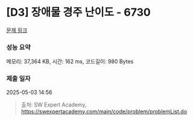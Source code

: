 # [D3] 장애물 경주 난이도 - 6730 

[문제 링크](https://swexpertacademy.com/main/code/problem/problemDetail.do?contestProbId=AWefy5x65PoDFAUh) 

### 성능 요약

메모리: 37,364 KB, 시간: 162 ms, 코드길이: 980 Bytes

### 제출 일자

2025-05-03 14:56



> 출처: SW Expert Academy, https://swexpertacademy.com/main/code/problem/problemList.do